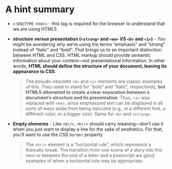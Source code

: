 # A hint summary

* ```<!DOCTYPE html>``` - this tag is required for the browser to understand that we are using HTML5

* **structure versus presentation (`<strong>` and `<em>` VS `<b>` and `<i>`)** - You might be wondering why we’re using the terms “emphasis” and “strong” instead of “italic” and “bold”. That brings us to an important distinction between HTML and CSS. HTML markup should provide semantic information about your content—not presentational information. In other words, **HTML should define the structure of your document, leaving its appearance to CSS**.

    > The pseudo-obsolete `<b>` and `<i>` elements are classic examples of this. They used to stand for “bold” and “italic”, respectively, **but HTML5 attempted to create a clear separation between a document’s structure and its presentation**. Thus, `<i>` was replaced with `<em>`, since emphasized text can be displayed in all sorts of ways aside from being italicized (e.g., in a different font, a different color, or a bigger size). Same for `<b>` and `<strong>`.

* **Empty elements** - Like `<br/>`, `<hr/>` should carry meaning—don’t use it when you just want to display a line for the sake of aesthetics. For that, you’ll want to use the CSS `border` property

    > The `<hr/>` element is a “horizontal rule”, which represents a thematic break. The transition from one scene of a story into the next or between the end of a letter and a postscript are good examples of when a horizontal rule may be appropriate. 